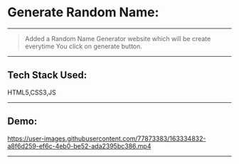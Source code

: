 # Generate Random Name:
---
>Added a Random Name Generator website which will be create everytime You click on generate button.

---
## Tech Stack Used:
HTML5,CSS3,JS

---

## Demo:


https://user-images.githubusercontent.com/77873383/163334832-a8f6d259-ef6c-4eb0-be52-ada2395bc386.mp4


---
